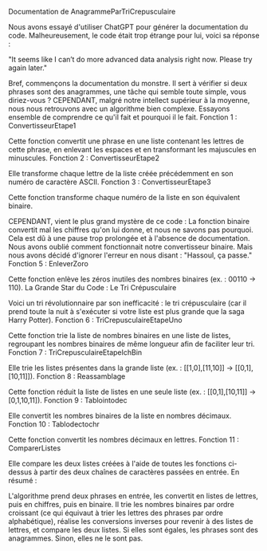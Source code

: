 Documentation de AnagrammeParTriCrepusculaire

Nous avons essayé d'utiliser ChatGPT pour générer la documentation du code.
Malheureusement, le code était trop étrange pour lui, voici sa réponse :

"It seems like I can’t do more advanced data analysis right now. Please try again later."

Bref, commençons la documentation du monstre.
Il sert à vérifier si deux phrases sont des anagrammes, une tâche qui semble toute simple, vous diriez-vous ?
CEPENDANT, malgré notre intellect supérieur à la moyenne, nous nous retrouvons avec un algorithme bien complexe.
Essayons ensemble de comprendre ce qu'il fait et pourquoi il le fait.
Fonction 1 : ConvertisseurEtape1

Cette fonction convertit une phrase en une liste contenant les lettres de cette phrase, en enlevant les espaces et en transformant les majuscules en minuscules.
Fonction 2 : ConvertisseurEtape2

Elle transforme chaque lettre de la liste créée précédemment en son numéro de caractère ASCII.
Fonction 3 : ConvertisseurEtape3

Cette fonction transforme chaque numéro de la liste en son équivalent binaire.

CEPENDANT, vient le plus grand mystère de ce code :
La fonction binaire convertit mal les chiffres qu'on lui donne, et nous ne savons pas pourquoi.
Cela est dû à une pause trop prolongée et à l'absence de documentation. Nous avons oublié comment fonctionnait notre convertisseur binaire.
Mais nous avons décidé d'ignorer l'erreur en nous disant : "Hassoul, ça passe."
Fonction 5 : EnleverZoro

Cette fonction enlève les zéros inutiles des nombres binaires (ex. : 00110 → 110).
La Grande Star du Code : Le Tri Crépusculaire

Voici un tri révolutionnaire par son inefficacité : le tri crépusculaire (car il prend toute la nuit à s'exécuter si votre liste est plus grande que la saga Harry Potter).
Fonction 6 : TriCrepusculaireEtapeUno

Cette fonction trie la liste de nombres binaires en une liste de listes, regroupant les nombres binaires de même longueur afin de faciliter leur tri.
Fonction 7 : TriCrepusculaireEtapeIchBin

Elle trie les listes présentes dans la grande liste (ex. : [[1,0],[11,10]] → [[0,1],[10,11]]).
Fonction 8 : Reassamblage

Cette fonction réduit la liste de listes en une seule liste (ex. : [[0,1],[10,11]] → [0,1,10,11]).
Fonction 9 : Tablointodec

Elle convertit les nombres binaires de la liste en nombres décimaux.
Fonction 10 : Tablodectochr

Cette fonction convertit les nombres décimaux en lettres.
Fonction 11 : ComparerListes

Elle compare les deux listes créées à l'aide de toutes les fonctions ci-dessus à partir des deux chaînes de caractères passées en entrée.
En résumé :

L'algorithme prend deux phrases en entrée, les convertit en listes de lettres, puis en chiffres, puis en binaire.
Il trie les nombres binaires par ordre croissant (ce qui équivaut à trier les lettres des phrases par ordre alphabétique),
réalise les conversions inverses pour revenir à des listes de lettres, et compare les deux listes.
Si elles sont égales, les phrases sont des anagrammes. Sinon, elles ne le sont pas.
